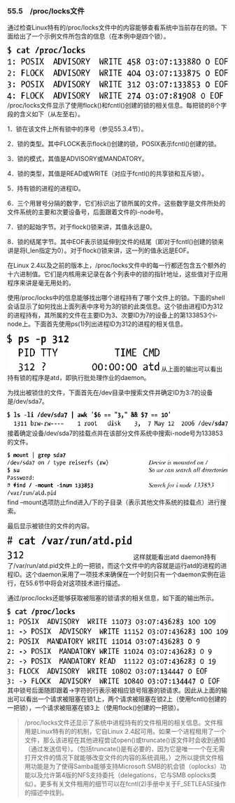 ### 55.5　/proc/locks文件

通过检查Linux特有的/proc/locks文件中的内容能够查看系统中当前存在的锁。下面给出了一个示例文件所包含的信息（在本例中是四个锁）。



![1427.png](../images/1427.png)
/proc/locks文件显示了使用flock()和fcntl()创建的锁的相关信息。每把锁的8个字段的含义如下（从左至右）。

1．锁在该文件上所有锁中的序号（参见55.3.4节）。

2．锁的类型。其中FLOCK表示flock()创建的锁，POSIX表示fcntl()创建的锁。

3．锁的模式，其值是ADVISORY或MANDATORY。

4．锁的类型，其值是READ或WRITE（对应于fcntl()的共享锁和互斥锁）。

5．持有锁的进程的进程ID。

6．三个用冒号分隔的数字，它们标识出了锁所属的文件。这些数字是文件所处的文件系统的主要和次要设备号，后面跟着文件的i-node号。

7．锁的起始字节。对于flock()锁来讲，其值永远是0。

8．锁的结尾字节。其中EOF表示锁延伸到文件的结尾（即对于fcntl()创建的锁来讲是将l_len指定为0）。对于flock()锁来讲，这一列的值永远是EOF。

在Linux 2.4以及之前的版本上，/proc/locks文件中的每一行都还包含五个额外的十六进制值。它们是内核用来记录在各个列表中的锁的指针地址，这些值对于应用程序来讲是毫无用处的。

使用/proc/locks中的信息能够找出哪个进程持有了哪个文件上的锁。下面的shell会话显示了如何找出上面列表中序号为3的锁的此类信息。这个锁由进程ID为312的进程持有，其所属的文件在主要ID为3、次要ID为7的设备上的第133853个i-node上。下面首先使用ps(1)列出进程ID为312的进程的相关信息。



![1428.png](../images/1428.png)
从上面的输出可以看出持有锁的程序是atd，即执行批处理作业的daemon。

为找出被锁住的文件，下面首先在/dev目录中搜索文件并确定ID为3:7的设备是/dev/sda7。



![1429.png](../images/1429.png)
接着确定设备/dev/sda7的挂载点并在该部分文件系统中搜索i-node号为133853的文件。



![1430.png](../images/1430.png)
find –mount选项防止find进入/下的子目录（表示其他文件系统的挂载点）进行搜索。

最后显示被锁住的文件的内容。



![1431.png](../images/1431.png)
这样就能看出atd daemon持有了/var/run/atd.pid文件上的一把锁，而这个文件中的内容就是运行atd的进程的进程ID。这个daemon采用了一项技术来确保在一个时刻只有一个daemon实例在运行，在55.6节中将会对这项技术进行描述。

通过/proc/locks还能够获取被阻塞的锁请求的相关信息，如下面的输出所示。



![1432.png](../images/1432.png)
其中锁号后面随即跟着->字符的行表示被相应锁号阻塞的锁请求。因此从上面的输出可以看出一个请求被阻塞在锁1上，两个请求被阻塞在锁2上（使用fcntl()创建的一把锁），一个请求被阻塞在锁3上（使用flock()创建的一把锁）。

> /proc/locks文件还显示了系统中进程持有的文件租用的相关信息。文件租用是Linux特有的的机制，它自Linux 2.4起可用。如果一个进程租用了一个文件，那么该进程在其他进程尝试open()或truncate()该文件时会收到通知（通过发送信号）。（包括truncate()是有必要的，因为它是唯一一个在无需打开文件的情况下就能够改变文件的内容的系统调用。）之所以提供文件租用功能是为了使得Samba能够支持Microsoft SMB的机会锁（oplocks）功能以及允许第4版的NFS支持委托（delegations，它与SMB oplocks类似）。更多有关文件租用的细节可以在fcntl(2)手册中关于F_SETLEASE操作的描述中找到。

